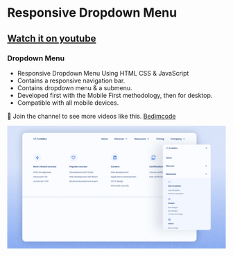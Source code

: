 # Responsive Dropdown Menu
## [Watch it on youtube](https://youtu.be/rlFjsp4BtRA)
### Dropdown Menu

- Responsive Dropdown Menu Using HTML CSS & JavaScript
- Contains a responsive navigation bar.
- Contains dropdown menu & a submenu.
- Developed first with the Mobile First methodology, then for desktop.
- Compatible with all mobile devices.

💙 Join the channel to see more videos like this. [Bedimcode](https://www.youtube.com/@Bedimcode)

![preview img](/preview.png)
